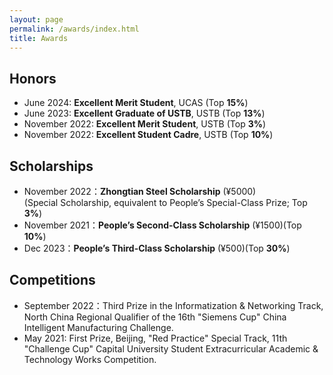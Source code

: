 ```yaml
---
layout: page
permalink: /awards/index.html
title: Awards
---
```


## Honors
- June 2024: **Excellent Merit Student**, UCAS (Top **15%**)
- June 2023: **Excellent Graduate of USTB**, USTB (Top **13%**)
- November 2022: **Excellent Merit Student**, USTB (Top **3%**)
- November 2022: **Excellent Student Cadre**, USTB (Top **10%**)

## Scholarships

- November 2022：**Zhongtian Steel Scholarship** (¥5000)<br>(Special Scholarship, equivalent to People’s Special-Class Prize; Top **3%**)<br>
- November 2021：**People’s Second-Class Scholarship** (¥1500)(Top **10%**)
- Dec 2023：**People’s Third-Class Scholarship** (¥500)(Top **30%**)

## Competitions

- September 2022：Third Prize in the Informatization & Networking Track, North China Regional Qualifier of the 16th "Siemens Cup" China Intelligent Manufacturing Challenge.
- May 2021: First Prize, Beijing, "Red Practice" Special Track, 11th "Challenge Cup" Capital University Student Extracurricular Academic & Technology Works Competition.


<br>
